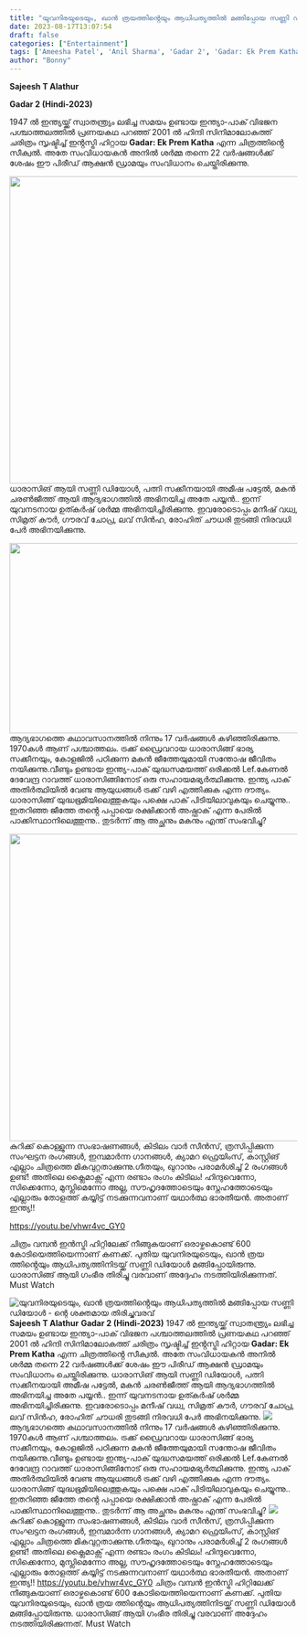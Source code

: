 ```yaml
---
title: "യുവനിരയുടെയും, ഖാൻ ത്രയത്തിൻ്റെയും ആധിപത്യത്തിൽ മങ്ങിപ്പോയ സണ്ണി ഡിയോൾ - ന്റെ ശക്തമായ തിരിച്ചുവരവ്"
date: 2023-08-17T13:07:54
draft: false
categories: ["Entertainment"]
tags: ['Ameesha Patel', 'Anil Sharma', 'Gadar 2', 'Gadar: Ek Prem Katha', 'Mithoon', 'Sajeesh T Alathur', 'sunny deol']
author: "Bonny"
---
```


<strong>Sajeesh T Alathur </strong>

<strong>Gadar 2 (Hindi-2023)</strong>

1947 ൽ ഇന്ത്യയ്ക്ക് സ്വാതന്ത്ര്യം ലഭിച്ച സമയം ഉണ്ടായ ഇന്ത്യാ-പാക് വിഭജന പശ്ചാത്തലത്തിൽ പ്രണയകഥ പറഞ്ഞ് 2001 ൽ ഹിന്ദി സിനിമാലോകത്ത് ചരിത്രം സൃഷ്ടിച്ച് ഇൻ്റസ്ട്രി ഹിറ്റായ <strong>Gadar: Ek Prem Katha</strong> എന്ന ചിത്രത്തിൻ്റെ സീക്വൽ. അതേ സംവിധായകൻ അനിൽ ശർമ്മ തന്നെ 22 വർഷങ്ങൾക്ക് ശേഷം ഈ പിരീഡ് ആക്ഷൻ ഡ്രാമയും സംവിധാനം ചെയ്തിരിക്കുന്നു.

<a href="http://13.232.38.164/wp-content/uploads/2023/08/aassd.jpg"><img class="size-large wp-image-408065 aligncenter" src="http://13.232.38.164/wp-content/uploads/2023/08/aassd-1024x538.jpg" alt="" width="1024" height="538" /></a>ധാരാസിങ് ആയി സണ്ണി ഡിയോൾ, പത്നി സക്കീനയായി അമീഷ പട്ടേൽ, മകൻ ചരൺജീത്ത് ആയി ആദ്യഭാഗത്തിൽ അഭിനയിച്ച അതേ പയ്യൻ.. ഇന്ന് യുവനടനായ ഉത്കർഷ് ശർമ്മ അഭിനയിച്ചിരിക്കുന്നു.
ഇവരോടൊപ്പം മനീഷ് വധ്വ, സിമ്രത് കൗർ, ഗൗരവ് ചോപ്ര, ലവ് സിൻഹ, രോഹിത് ചൗധരി തുടങ്ങി നിരവധി പേർ അഭിനയിക്കുന്നു.

<a href="http://13.232.38.164/wp-content/uploads/2023/08/cssd.jpg"><img class="size-full wp-image-408067 aligncenter" src="http://13.232.38.164/wp-content/uploads/2023/08/cssd.jpg" alt="" width="640" height="333" /></a>ആദ്യഭാഗത്തെ കഥാവസാനത്തിൽ നിന്നും 17 വർഷങ്ങൾ കഴിഞ്ഞിരിക്കുന്നു. 1970കൾ ആണ് പശ്ചാത്തലം. ട്രക്ക് ഡ്രൈവറായ ധാരാസിങ്ങ് ഭാര്യ സക്കീനയും, കോളജിൽ പഠിക്കുന്ന മകൻ ജീത്തേയുമായി സന്തോഷ ജീവിതം നയിക്കുന്നു.വീണ്ടും ഉണ്ടായ ഇന്ത്യ-പാക് യുദ്ധസമയത്ത് ഒരിക്കൽ Lef.കേണൽ ദേവേന്ദ്ര റാവത്ത് ധാരാസിങ്ങിനോട് ഒരു സഹായമഭ്യർത്ഥിക്കുന്നു. ഇന്ത്യ പാക് അതിർത്ഥിയിൽ വേണ്ട ആയുധങ്ങൾ ട്രക്ക് വഴി എത്തിക്കുക എന്ന ദൗത്യം. ധാരാസിങ്ങ് യുദ്ധഭൂമിയിലെത്തുകയും പക്ഷെ പാക് പിടിയിലാവുകയും ചെയ്യുന്നു.. ഇതറിഞ്ഞ ജീത്തേ തൻ്റെ പപ്പായെ രക്ഷിക്കാൻ അഷ്ഫാക് എന്ന പേരിൽ പാക്കിസ്ഥാനിലെത്തുന്നു..
തുടർന്ന് ആ അച്ഛനും മകനും എന്ത് സംഭവിച്ചു?

<a href="http://13.232.38.164/wp-content/uploads/2023/08/caaa-1.jpg"><img class="size-large wp-image-408066 aligncenter" src="http://13.232.38.164/wp-content/uploads/2023/08/caaa-1-1024x538.jpg" alt="" width="1024" height="538" /></a>കുറിക്ക് കൊള്ളുന്ന സംഭാഷണങ്ങൾ, കിടിലം വാർ സീൻസ്, ത്രസിപ്പിക്കുന്ന സംഘട്ടന രംഗങ്ങൾ, ഇമ്പമാർന്ന ഗാനങ്ങൾ, ക്യാമറ ഫ്രെയിംസ്, കാസ്റ്റിങ് എല്ലാം ചിത്രത്തെ മികവുറ്റതാക്കുന്നു.ഗീതയും, ഖുറാനും പരാമർശിച്ച് 2 രംഗങ്ങൾ ഉണ്ട്! അതിലെ ക്ലൈമാക്സ് എന്ന രണ്ടാം രംഗം കിടിലം! ഹിന്ദുവെന്നോ, സിക്കെന്നോ, മുസ്ലിമെന്നോ അല്ല, സൗഹൃദത്തോടെയും സ്നേഹത്തോടെയും എല്ലാരും തോളത്ത് കയ്യിട്ട് നടക്കുന്നവനാണ് യഥാർത്ഥ ഭാരതീയൻ. അതാണ് ഇന്ത്യ!!

https://youtu.be/vhwr4vc_GY0

ചിത്രം വമ്പൻ ഇൻസ്ട്രി ഹിറ്റിലേക്ക് നീങ്ങുകയാണ് ഒരാഴ്ചകൊണ്ട് 600 കോടിയെത്തിയെന്നാണ് കണക്ക്. പുതിയ യുവനിരയുടെയും, ഖാൻ ത്രയ ത്തിൻ്റെയും ആധിപത്യത്തിനിടയ്ക്ക് സണ്ണി ഡിയോൾ മങ്ങിപ്പോയിരുന്നു. ധാരാസിങ്ങ് ആയി ഗംഭീര തിരിച്ചു വരവാണ് അദ്ദേഹം നടത്തിയിരിക്കുന്നത്.
Must Watch


![യുവനിരയുടെയും, ഖാൻ ത്രയത്തിൻ്റെയും ആധിപത്യത്തിൽ മങ്ങിപ്പോയ സണ്ണി ഡിയോൾ - ന്റെ ശക്തമായ തിരിച്ചുവരവ്](http://13.232.38.164/wp-content/uploads/2023/08/aassd-1024x538.jpg)**Sajeesh T Alathur** **Gadar 2 (Hindi-2023)** 1947 ൽ ഇന്ത്യയ്ക്ക് സ്വാതന്ത്ര്യം ലഭിച്ച സമയം ഉണ്ടായ ഇന്ത്യാ-പാക് വിഭജന പശ്ചാത്തലത്തിൽ പ്രണയകഥ പറഞ്ഞ് 2001 ൽ ഹിന്ദി സിനിമാലോകത്ത് ചരിത്രം സൃഷ്ടിച്ച് ഇൻ്റസ്ട്രി ഹിറ്റായ **Gadar: Ek Prem Katha** എന്ന ചിത്രത്തിൻ്റെ സീക്വൽ. അതേ സംവിധായകൻ അനിൽ ശർമ്മ തന്നെ 22 വർഷങ്ങൾക്ക് ശേഷം ഈ പിരീഡ് ആക്ഷൻ ഡ്രാമയും സംവിധാനം ചെയ്തിരിക്കുന്നു. [](http://13.232.38.164/wp-content/uploads/2023/08/aassd.jpg)ധാരാസിങ് ആയി സണ്ണി ഡിയോൾ, പത്നി സക്കീനയായി അമീഷ പട്ടേൽ, മകൻ ചരൺജീത്ത് ആയി ആദ്യഭാഗത്തിൽ അഭിനയിച്ച അതേ പയ്യൻ.. ഇന്ന് യുവനടനായ ഉത്കർഷ് ശർമ്മ അഭിനയിച്ചിരിക്കുന്നു. ഇവരോടൊപ്പം മനീഷ് വധ്വ, സിമ്രത് കൗർ, ഗൗരവ് ചോപ്ര, ലവ് സിൻഹ, രോഹിത് ചൗധരി തുടങ്ങി നിരവധി പേർ അഭിനയിക്കുന്നു. [![](http://13.232.38.164/wp-content/uploads/2023/08/cssd.jpg)](http://13.232.38.164/wp-content/uploads/2023/08/cssd.jpg)ആദ്യഭാഗത്തെ കഥാവസാനത്തിൽ നിന്നും 17 വർഷങ്ങൾ കഴിഞ്ഞിരിക്കുന്നു. 1970കൾ ആണ് പശ്ചാത്തലം. ട്രക്ക് ഡ്രൈവറായ ധാരാസിങ്ങ് ഭാര്യ സക്കീനയും, കോളജിൽ പഠിക്കുന്ന മകൻ ജീത്തേയുമായി സന്തോഷ ജീവിതം നയിക്കുന്നു.വീണ്ടും ഉണ്ടായ ഇന്ത്യ-പാക് യുദ്ധസമയത്ത് ഒരിക്കൽ Lef.കേണൽ ദേവേന്ദ്ര റാവത്ത് ധാരാസിങ്ങിനോട് ഒരു സഹായമഭ്യർത്ഥിക്കുന്നു. ഇന്ത്യ പാക് അതിർത്ഥിയിൽ വേണ്ട ആയുധങ്ങൾ ട്രക്ക് വഴി എത്തിക്കുക എന്ന ദൗത്യം. ധാരാസിങ്ങ് യുദ്ധഭൂമിയിലെത്തുകയും പക്ഷെ പാക് പിടിയിലാവുകയും ചെയ്യുന്നു.. ഇതറിഞ്ഞ ജീത്തേ തൻ്റെ പപ്പായെ രക്ഷിക്കാൻ അഷ്ഫാക് എന്ന പേരിൽ പാക്കിസ്ഥാനിലെത്തുന്നു.. തുടർന്ന് ആ അച്ഛനും മകനും എന്ത് സംഭവിച്ചു? [![](http://13.232.38.164/wp-content/uploads/2023/08/caaa-1-1024x538.jpg)](http://13.232.38.164/wp-content/uploads/2023/08/caaa-1.jpg)കുറിക്ക് കൊള്ളുന്ന സംഭാഷണങ്ങൾ, കിടിലം വാർ സീൻസ്, ത്രസിപ്പിക്കുന്ന സംഘട്ടന രംഗങ്ങൾ, ഇമ്പമാർന്ന ഗാനങ്ങൾ, ക്യാമറ ഫ്രെയിംസ്, കാസ്റ്റിങ് എല്ലാം ചിത്രത്തെ മികവുറ്റതാക്കുന്നു.ഗീതയും, ഖുറാനും പരാമർശിച്ച് 2 രംഗങ്ങൾ ഉണ്ട്! അതിലെ ക്ലൈമാക്സ് എന്ന രണ്ടാം രംഗം കിടിലം! ഹിന്ദുവെന്നോ, സിക്കെന്നോ, മുസ്ലിമെന്നോ അല്ല, സൗഹൃദത്തോടെയും സ്നേഹത്തോടെയും എല്ലാരും തോളത്ത് കയ്യിട്ട് നടക്കുന്നവനാണ് യഥാർത്ഥ ഭാരതീയൻ. അതാണ് ഇന്ത്യ!! https://youtu.be/vhwr4vc_GY0 ചിത്രം വമ്പൻ ഇൻസ്ട്രി ഹിറ്റിലേക്ക് നീങ്ങുകയാണ് ഒരാഴ്ചകൊണ്ട് 600 കോടിയെത്തിയെന്നാണ് കണക്ക്. പുതിയ യുവനിരയുടെയും, ഖാൻ ത്രയ ത്തിൻ്റെയും ആധിപത്യത്തിനിടയ്ക്ക് സണ്ണി ഡിയോൾ മങ്ങിപ്പോയിരുന്നു. ധാരാസിങ്ങ് ആയി ഗംഭീര തിരിച്ചു വരവാണ് അദ്ദേഹം നടത്തിയിരിക്കുന്നത്. Must Watch
